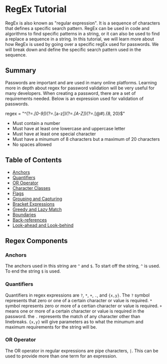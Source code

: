 # RegEx Tutorial

RegEx is also known as "regular expression". It is a sequence of characters that defines a specific search pattern. RegEx can be used in code and algorithms to find specific patterns in a string, or it can also be used to find a replace a sequence in a string. In this tutorial, we will learn more about how RegEx is used by going over a specific regEx used for passwords. We will break down and define the specific search pattern used in the sequence.

## Summary

Passwords are important and are used in many online platforms. Learning more in depth about regex for password validation will be very useful for many developers. When creating a password, there are a set of requirements needed. Below is an expression used for validation of passwords.

regex = "^(?=._[0-9])(?=._[a-z])(?=._[A-Z])(?=._[@#$%^&-+=()])(?=\\S+$).{8, 20}$"

- Must contain a number
- Must have at least one lowercase and uppercase letter
- Must have at least one special character
- Must have a minumum of 8 characters but a maximum of 20 characters
- No spaces allowed

## Table of Contents

- [Anchors](#anchors)
- [Quantifiers](#quantifiers)
- [OR Operator](#or-operator)
- [Character Classes](#character-classes)
- [Flags](#flags)
- [Grouping and Capturing](#grouping-and-capturing)
- [Bracket Expressions](#bracket-expressions)
- [Greedy and Lazy Match](#greedy-and-lazy-match)
- [Boundaries](#boundaries)
- [Back-references](#back-references)
- [Look-ahead and Look-behind](#look-ahead-and-look-behind)

## Regex Components

### Anchors

The anchors used in this string are `^` and `$`. To start off the string, `^` is used. To end the string `$` is used.

### Quantifiers

Quantifiers in regex expressions are `?`, `*`, `+`, `.`, and `{x,y}`. The `?` symbol represents that zero or one of a certain character or value is required. `*` symbol represents zero or more of a certian character or value is required. `+` means one or more of a certain character or value is required in the password. the `.` represents the match of any character other than linebreaks. `{x,y}` will give parameters as to what the minumum and maximum requirements for the string will be.

### OR Operator

The OR operator in regular expressions are pipe characters, `|`. This can be used to provide more than one term for an expression.
